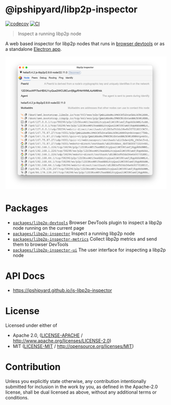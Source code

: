 # @ipshipyard/libp2p-inspector

[![codecov](https://img.shields.io/codecov/c/github/ipshipyard/js-libp2p-inspector.svg?style=flat-square)](https://codecov.io/gh/ipshipyard/js-libp2p-inspector)
[![CI](https://img.shields.io/github/actions/workflow/status/ipshipyard/js-libp2p-inspector/js-test-and-release.yml?branch=main\&style=flat-square)](https://github.com/ipshipyard/js-libp2p-inspector/actions/workflows/js-test-and-release.yml?query=branch%3Amain)

> Inspect a running libp2p node

A web based inspector for libp2p nodes that runs in [browser devtools](https://github.com/ipshipyard/js-libp2p-inspector/tree/main/packages/libp2p-devtools) or as a
standalone [Electron app](https://github.com/ipshipyard/js-libp2p-inspector/tree/main/packages/libp2p-inspector).

![libp2p-inspector running in Electron](https://github.com/ipshipyard/js-libp2p-inspector/blob/main/assets/electron.png?raw=true)

# Packages

- [`packages/libp2p-devtools`](https://github.com/ipshipyard/js-libp2p-inspector/tree/main/packages/libp2p-devtools) Browser DevTools plugin to inspect a libp2p node running on the current page
- [`packages/libp2p-inspector`](https://github.com/ipshipyard/js-libp2p-inspector/tree/main/packages/libp2p-inspector) Inspect a running libp2p node
- [`packages/libp2p-inspector-metrics`](https://github.com/ipshipyard/js-libp2p-inspector/tree/main/packages/libp2p-inspector-metrics) Collect libp2p metrics and send them to browser DevTools
- [`packages/libp2p-inspector-ui`](https://github.com/ipshipyard/js-libp2p-inspector/tree/main/packages/libp2p-inspector-ui) The user interface for inspecting a libp2p node

# API Docs

- <https://ipshipyard.github.io/js-libp2p-inspector>

# License

Licensed under either of

- Apache 2.0, ([LICENSE-APACHE](https://github.com/ipshipyard/js-libp2p-inspector/blob/main/LICENSE-APACHE) / <http://www.apache.org/licenses/LICENSE-2.0>)
- MIT ([LICENSE-MIT](https://github.com/ipshipyard/js-libp2p-inspector/blob/main/LICENSE-MIT) / <http://opensource.org/licenses/MIT>)

# Contribution

Unless you explicitly state otherwise, any contribution intentionally submitted for inclusion in the work by you, as defined in the Apache-2.0 license, shall be dual licensed as above, without any additional terms or conditions.
